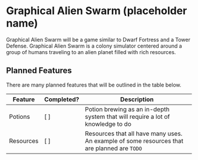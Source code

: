 # Graphical Alien Swarm (placeholder name)
Graphical Alien Swarm will be a game similar to Dwarf Fortress and a Tower Defense.
Graphical Alien Swarm is a colony simulator centered around a group of humans traveling to an alien planet filled with rich resources.

## Planned Features
There are many planned features that will be outlined in the table below.

| Feature | Completed? | Description |
| ------- | ---------- | ----------- |
| Potions | [ ] | Potion brewing as an in-depth system that will require a lot of knowledge to do |
| Resources | [ ] | Resources that all have many uses. An example of some resources that are planned are `TODO` |